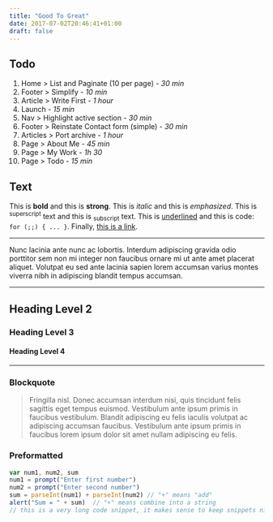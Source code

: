 ```yaml
---
title: "Good To Great"
date: 2017-07-02T20:46:41+01:00
draft: false
---
```

## Todo

1. Home > List and Paginate (10 per page) - *30 min*
1. Footer > Simplify - *10 min*
1. Article > Write First - *1 hour*
1. Launch - *15 min*
1. Nav > Highlight active section - *30 min*
1. Footer > Reinstate Contact form (simple) - *30 min*
1. Articles > Port archive - *1 hour*
1. Page > About Me - *45 min*
1. Page > My Work - *1h 30*
1. Page > Todo - *15 min*

<h2>Text</h2>
<p>This is <b>bold</b> and this is <strong>strong</strong>. This is <i>italic</i> and this is <em>emphasized</em>.
This is <sup>superscript</sup> text and this is <sub>subscript</sub> text.
This is <u>underlined</u> and this is code: <code>for (;;) { ... }</code>. Finally, <a href="#">this is a link</a>.</p>
<hr />
<p>Nunc lacinia ante nunc ac lobortis. Interdum adipiscing gravida odio porttitor sem non mi integer non faucibus ornare mi ut ante amet placerat aliquet. Volutpat eu sed ante lacinia sapien lorem accumsan varius montes viverra nibh in adipiscing blandit tempus accumsan.</p>
<hr />
<h2>Heading Level 2</h2>
<h3>Heading Level 3</h3>
<h4>Heading Level 4</h4>
<hr />
<h3>Blockquote</h3>
<blockquote>Fringilla nisl. Donec accumsan interdum nisi, quis tincidunt felis sagittis eget tempus euismod. Vestibulum ante ipsum primis in faucibus vestibulum. Blandit adipiscing eu felis iaculis volutpat ac adipiscing accumsan faucibus. Vestibulum ante ipsum primis in faucibus lorem ipsum dolor sit amet nullam adipiscing eu felis.</blockquote>
<h3>Preformatted</h3>

```javascript
var num1, num2, sum
num1 = prompt("Enter first number")
num2 = prompt("Enter second number")
sum = parseInt(num1) + parseInt(num2) // "+" means "add"
alert("Sum = " + sum)  // "+" means combine into a string
// this is a very long code snippet, it makes sense to keep snippets nice and short when writing examples, but I want to test my rendering
```
